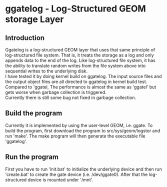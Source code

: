 # ggatelog - Log-Structured GEOM storage Layer

## Introduction
Ggatelog is a log-structured GEOM layer that uses that same principle of log-structured file system. That is, it treats the storage as a log and only appends data to the end of the log. Like log-structured file system, it has the ability to translate random writes from the file system above into sequential writes to the underlying disk.<br/>
I have tested it by doing kernel build on ggatelog. The input source files and the output object files are all directed to ggatelog in kernel build test. Compared to 'ggatel, The performance is almost the same as 'ggatel' but gets worse when garbage collection is triggered.<br/>
Currently there is still some bug not fixed in garbage collection.

## Build the program
Currently it is implemented by using the user-level GEOM, i.e. ggate. To build the program, first download the program to src/sys/geom/logstor and run 'make'. The make program will then generate the executable file 'ggatelog'.

## Run the program
First you have to run 'init.bat' to initialize the underlying device and then run 'create.bat' to create the gate device (i.e. /dev/ggate0). After that the log-structured device is mounted under '/mnt'.
